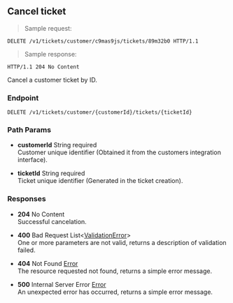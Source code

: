 
## Cancel ticket

> Sample request:

```http
DELETE /v1/tickets/customer/c9mas9js/tickets/89m32b0 HTTP/1.1
```

> Sample response:

```http
HTTP/1.1 204 No Content
```

Cancel a customer ticket by ID.

### Endpoint

`DELETE /v1/tickets/customer/{customerId}/tickets/{ticketId}`

### Path Params

* **customerId** <span class="param-type">String</span> <span class="required-param">required</span><br>
Customer unique identifier (Obtained it from the customers integration interface).

* **ticketId** <span class="param-type">String</span> <span class="required-param">required</span><br>
Ticket unique identifier (Generated in the ticket creation).

### Responses

* **204** <span class="verb-description">No Content</span><br>
Successful cancelation.

* **400** <span class="verb-description">Bad Request</span> <span class="param-type">List\<[ValidationError](#validation-error)\></span><br>
One or more parameters are not valid, returns a description of validation failed.

* **404** <span class="verb-description">Not Found</span> <span class="param-type">[Error](#error)</span><br>
The resource requested not found, returns a simple error message.

* **500** <span class="verb-description">Internal Server Error</span> <span class="param-type">[Error](#error)</span><br>
An unexpected error has occurred, returns a simple error message.
